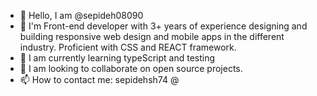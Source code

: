 - 👋 Hello, I am @sepideh08090
- 👀 I'm Front-end developer with 3+ years of experience designing and building responsive web design and mobile apps in the
different industry. Proficient with CSS and REACT framework.
- 🌱 I am currently learning typeScript and testing
- 💞️ I am looking to collaborate on open source projects.
- 📫 How to contact me: sepidehsh74 @

<!---
sepideh08090/sepideh08090 is a ✨ special ✨ repository because its `README.md` (this file) appears on your GitHub profile.
You can click the Preview link to take a look at your changes.
--->
